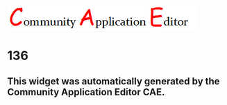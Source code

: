![CAE](https://github.com/PhilCAEOrg/application-134/blob/gh-pages/frontendComponent-136/img/logo.png)  

136
===================


This widget was automatically generated by the Community Application Editor CAE.  
---------------
